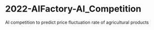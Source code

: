 # 2022-AIFactory-AI_Competition
AI competition to predict price fluctuation rate of agricultural products
